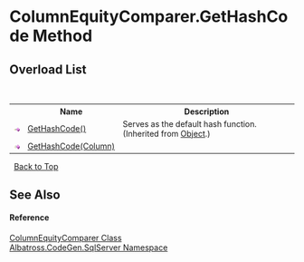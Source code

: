 # ColumnEquityComparer.GetHashCode Method 
 


## Overload List
&nbsp;<table><tr><th></th><th>Name</th><th>Description</th></tr><tr><td>![Public method](media/pubmethod.gif "Public method")</td><td><a href="http://msdn2.microsoft.com/en-us/library/zdee4b3y" target="_blank">GetHashCode()</a></td><td>
Serves as the default hash function.
 (Inherited from <a href="http://msdn2.microsoft.com/en-us/library/e5kfa45b" target="_blank">Object</a>.)</td></tr><tr><td>![Public method](media/pubmethod.gif "Public method")</td><td><a href="3948FA66.md">GetHashCode(Column)</a></td><td /></tr></table>&nbsp;
<a href="#columnequitycomparer.gethashcode-method">Back to Top</a>

## See Also


#### Reference
<a href="EF227660.md">ColumnEquityComparer Class</a><br /><a href="9727DDEC.md">Albatross.CodeGen.SqlServer Namespace</a><br />